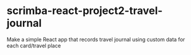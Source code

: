 # scrimba-react-project2-travel-journal
Make a simple React app that records travel journal using custom data for each card/travel place
